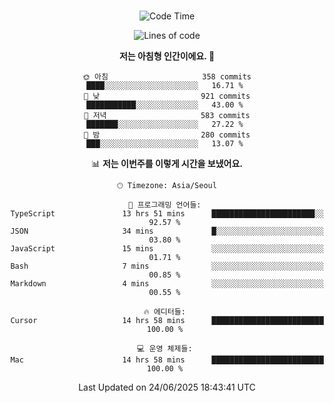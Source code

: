 <div align="center">

<br />

 <!--START_SECTION:waka-->
![Code Time](http://img.shields.io/badge/Code%20Time-4%2C764%20hrs%2052%20mins-blue)

![Lines of code](https://img.shields.io/badge/%EC%A0%80%EB%8A%94%20%EC%97%AC%ED%83%9C%EA%B9%8C%EC%A7%80%20-2.0%20million%20%EC%A4%84%EC%9D%98%20%EC%BD%94%EB%93%9C%EB%A5%BC%20%EC%9E%91%EC%84%B1%ED%96%88%EC%96%B4%EC%9A%94.-blue)

**저는 아침형 인간이에요. 🐤** 

```text
🌞 아침                     358 commits         ████░░░░░░░░░░░░░░░░░░░░░   16.71 % 
🌆 낮　                     921 commits         ███████████░░░░░░░░░░░░░░   43.00 % 
🌃 저녁                     583 commits         ███████░░░░░░░░░░░░░░░░░░   27.22 % 
🌙 밤　                     280 commits         ███░░░░░░░░░░░░░░░░░░░░░░   13.07 % 
```


📊 **저는 이번주를 이렇게 시간을 보냈어요.** 

```text
🕑︎ Timezone: Asia/Seoul

💬 프로그래밍 언어들: 
TypeScript               13 hrs 51 mins      ███████████████████████░░   92.57 % 
JSON                     34 mins             █░░░░░░░░░░░░░░░░░░░░░░░░   03.80 % 
JavaScript               15 mins             ░░░░░░░░░░░░░░░░░░░░░░░░░   01.71 % 
Bash                     7 mins              ░░░░░░░░░░░░░░░░░░░░░░░░░   00.85 % 
Markdown                 4 mins              ░░░░░░░░░░░░░░░░░░░░░░░░░   00.55 % 

🔥 에디터들: 
Cursor                   14 hrs 58 mins      █████████████████████████   100.00 % 

💻 운영 체제들: 
Mac                      14 hrs 58 mins      █████████████████████████   100.00 % 
```


 Last Updated on 24/06/2025 18:43:41 UTC
<!--END_SECTION:waka-->

</div>
